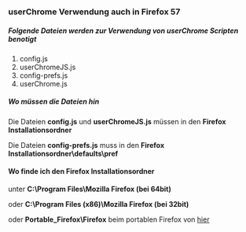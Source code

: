 ### userChrome Verwendung auch in Firefox 57

##### Folgende Dateien werden zur Verwendung von userChrome Scripten benotigt
 
1. config.js
2. userChromeJS.js
3. config-prefs.js
4. userChrome.js

##### Wo müssen die Dateien hin

Die Dateien **config.js** und **userChromeJS.js** müssen in den **Firefox Installationsordner**

Die Dateien **config-prefs.js** muss in den **Firefox Installationsordner\defaults\pref**

#### Wo finde ich den Firefox Installationsordner

unter **C:\Program Files\Mozilla Firefox (bei 64bit)**

oder
**C:\Program Files (x86)\Mozilla Firefox (bei 32bit)**

oder
**Portable_Firefox\Firefox** beim portablen Firefox von [hier](https://mozhelp.dynvpn.de/dateien/index.php?path=Programme/)

